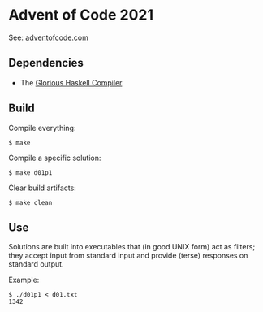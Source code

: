 Advent of Code 2021
===================

See: [adventofcode.com](https://adventofcode.com/)

Dependencies
------------

* The [Glorious Haskell Compiler](https://www.haskell.org/ghc/)

Build
-----

Compile everything:

    $ make

Compile a specific solution:

    $ make d01p1

Clear build artifacts:

    $ make clean

Use
---

Solutions are built into executables that (in good UNIX form) act as filters;
they accept input from standard input and provide (terse) responses on standard
output.

Example:

    $ ./d01p1 < d01.txt
    1342

